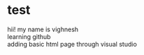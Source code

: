 # test
hii! my name is vighnesh 
<br>
learning github
<br>
adding basic html page through visual studio
